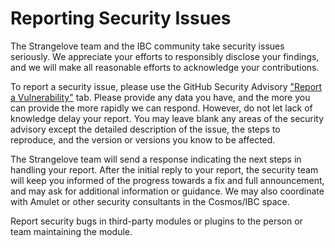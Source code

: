 # Reporting Security Issues

The Strangelove team and the IBC community take security issues seriously. We appreciate your efforts to responsibly disclose your findings, and we will make all reasonable efforts to acknowledge your contributions.

To report a security issue, please use the GitHub Security Advisory ["Report a Vulnerability"](security/advisories/new) tab. Please provide any data you have, and the more you can provide the more rapidly we can respond. However, do not let lack of knowledge delay your report. You may leave blank any areas of the security advisory except the detailed description of the issue, the steps to reproduce, and the version or versions you know to be affected.

The Strangelove team will send a response indicating the next steps in handling your report. After the initial reply to your report, the security team will keep you informed of the progress towards a fix and full announcement, and may ask for additional information or guidance. We may also coordinate with Amulet or other security consultants in the Cosmos/IBC space. 

Report security bugs in third-party modules or plugins to the person or team maintaining the module. 
